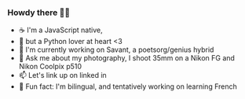 ### Howdy there 👋🤠

* ☕ I'm a JavaScript native,
* 🐍 but a Python lover at heart <3
* 🔭 I'm currently working on Savant, a poetsorg/genius hybrid
* 💬 Ask me about my photography, I shoot 35mm on a Nikon FG and Nikon Coolpix p510
* 📫 Let's link up on linked in 
* 🌱 Fun fact: I'm bilingual, and tentatively working on learning French  
<!--
**jjlazo/jjlazo** is a ✨ _special_ ✨ repository because its `README.md` (this file) appears on your GitHub profile.

Here are some ideas to get you started:

- 🔭 I’m currently working on ...
- 🌱 I’m currently learning ...
- 👯 I’m looking to collaborate on ...
- 🤔 I’m looking for help with ...
- 💬 Ask me about ...
- 📫 How to reach me: ...
- 😄 Pronouns: ...
- ⚡ Fun fact: ...
-->
